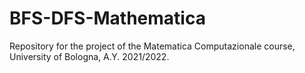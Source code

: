 # BFS-DFS-Mathematica
Repository for the project of the Matematica Computazionale course, University of Bologna, A.Y. 2021/2022.
